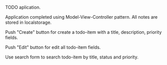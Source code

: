 TODO aplication.

Application completed using Model-View-Controller pattern. All notes are stored
in localstorage.

Push "Create" button for create a todo-item with a title, description, priority
fields.

Push "Edit" button for edit all todo-item fields.

Use search form to search todo-item by title, status and priority.
